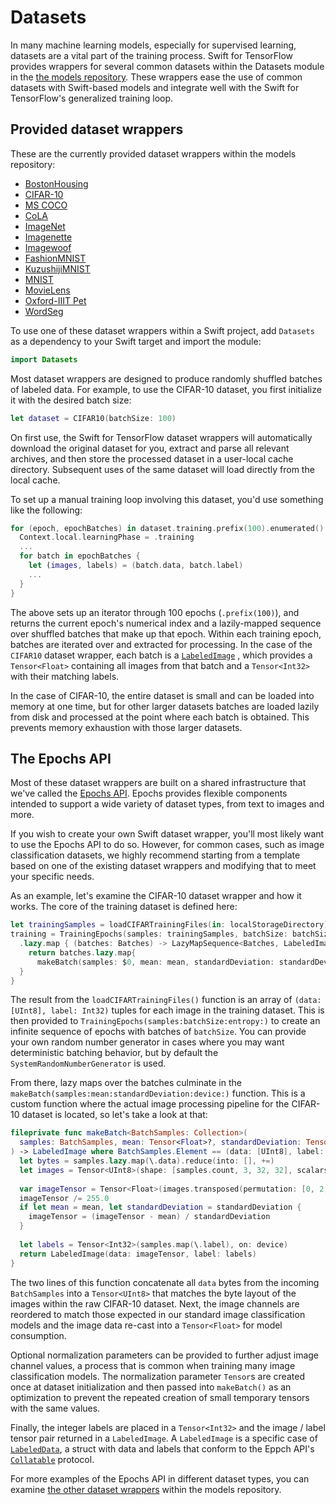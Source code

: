 # Datasets

In many machine learning models, especially for supervised learning, datasets are a vital part of
the training process. Swift for TensorFlow provides wrappers for several common datasets within the
Datasets module in the [the models repository](https://github.com/tensorflow/swift-models). These
wrappers ease the use of common datasets with Swift-based models and integrate well with the
Swift for TensorFlow's generalized training loop.

## Provided dataset wrappers

These are the currently provided dataset wrappers within the models repository:

- [BostonHousing](https://github.com/tensorflow/swift-models/tree/main/Datasets/BostonHousing)
- [CIFAR-10](https://github.com/tensorflow/swift-models/tree/main/Datasets/CIFAR10)
- [MS COCO](https://github.com/tensorflow/swift-models/tree/main/Datasets/COCO)
- [CoLA](https://github.com/tensorflow/swift-models/tree/main/Datasets/CoLA)
- [ImageNet](https://github.com/tensorflow/swift-models/tree/main/Datasets/Imagenette)
- [Imagenette](https://github.com/tensorflow/swift-models/tree/main/Datasets/Imagenette)
- [Imagewoof](https://github.com/tensorflow/swift-models/tree/main/Datasets/Imagenette)
- [FashionMNIST](https://github.com/tensorflow/swift-models/tree/main/Datasets/MNIST)
- [KuzushijiMNIST](https://github.com/tensorflow/swift-models/tree/main/Datasets/MNIST)
- [MNIST](https://github.com/tensorflow/swift-models/tree/main/Datasets/MNIST)
- [MovieLens](https://github.com/tensorflow/swift-models/tree/main/Datasets/MovieLens)
- [Oxford-IIIT Pet](https://github.com/tensorflow/swift-models/tree/main/Datasets/OxfordIIITPets)
- [WordSeg](https://github.com/tensorflow/swift-models/tree/main/Datasets/WordSeg)

To use one of these dataset wrappers within a Swift
project, add `Datasets` as a dependency to your Swift target and import the module:

```swift
import Datasets
```

Most dataset wrappers are designed to produce randomly shuffled batches of labeled data. For
example, to use the CIFAR-10 dataset, you first initialize it with the desired batch size:

```swift
let dataset = CIFAR10(batchSize: 100)
```

On first use, the Swift for TensorFlow dataset wrappers will automatically download the original 
dataset for you, extract and parse all relevant archives, and then store the processed dataset in a 
user-local cache directory. Subsequent uses of the same dataset will load directly from the local
cache.

To set up a manual training loop involving this dataset, you'd use something like the following:

```swift
for (epoch, epochBatches) in dataset.training.prefix(100).enumerated() {
  Context.local.learningPhase = .training
  ...
  for batch in epochBatches {
    let (images, labels) = (batch.data, batch.label)
    ...
  }
}
```

The above sets up an iterator through 100 epochs (`.prefix(100)`), and returns the current epoch's 
numerical index and a lazily-mapped sequence over shuffled batches that make up that epoch. Within
each training epoch, batches are iterated over and extracted for processing. In the case of the 
`CIFAR10` dataset wrapper, each batch is a 
[`LabeledImage`](https://github.com/tensorflow/swift-models/blob/main/Datasets/ImageClassificationDataset.swift)
, which provides a `Tensor<Float>` containing all images from that batch and a `Tensor<Int32>` with
their matching labels.

In the case of CIFAR-10, the entire dataset is small and can be loaded into memory at one time, but
for other larger datasets batches are loaded lazily from disk and processed at the point where each
batch is obtained. This prevents memory exhaustion with those larger datasets.

## The Epochs API

Most of these dataset wrappers are built on a shared infrastructure that we've called the 
[Epochs API](https://github.com/tensorflow/swift-apis/tree/main/Sources/TensorFlow/Epochs). Epochs
provides flexible components intended to support a wide variety of dataset types, from text to
images and more.

If you wish to create your own Swift dataset wrapper, you'll most likely want to use the Epochs API
to do so. However, for common cases, such as image classification datasets, we highly recommend 
starting from a template based on one of the existing dataset wrappers and modifying that to meet
your specific needs.

As an example, let's examine the CIFAR-10 dataset wrapper and how it works. The core of the training
dataset is defined here:

```swift
let trainingSamples = loadCIFARTrainingFiles(in: localStorageDirectory)
training = TrainingEpochs(samples: trainingSamples, batchSize: batchSize, entropy: entropy)
  .lazy.map { (batches: Batches) -> LazyMapSequence<Batches, LabeledImage> in
    return batches.lazy.map{
      makeBatch(samples: $0, mean: mean, standardDeviation: standardDeviation, device: device)
  }
}
```

The result from the `loadCIFARTrainingFiles()` function is an array of
`(data: [UInt8], label: Int32)` tuples for each image in the training dataset. This is then provided
to `TrainingEpochs(samples:batchSize:entropy:)` to create an infinite sequence of epochs with 
batches of `batchSize`. You can provide your own random number generator in cases where you may want
deterministic batching behavior, but by default the `SystemRandomNumberGenerator` is used.

From there, lazy maps over the batches culminate in the 
`makeBatch(samples:mean:standardDeviation:device:)` function. This is a custom function where the 
actual image processing pipeline for the CIFAR-10 dataset is located, so let's take a look at that:

```swift
fileprivate func makeBatch<BatchSamples: Collection>(
  samples: BatchSamples, mean: Tensor<Float>?, standardDeviation: Tensor<Float>?, device: Device
) -> LabeledImage where BatchSamples.Element == (data: [UInt8], label: Int32) {
  let bytes = samples.lazy.map(\.data).reduce(into: [], +=)
  let images = Tensor<UInt8>(shape: [samples.count, 3, 32, 32], scalars: bytes, on: device)
  
  var imageTensor = Tensor<Float>(images.transposed(permutation: [0, 2, 3, 1]))
  imageTensor /= 255.0
  if let mean = mean, let standardDeviation = standardDeviation {
    imageTensor = (imageTensor - mean) / standardDeviation
  }
  
  let labels = Tensor<Int32>(samples.map(\.label), on: device)
  return LabeledImage(data: imageTensor, label: labels)
}
```

The two lines of this function concatenate all `data` bytes from the incoming `BatchSamples` into
a `Tensor<UInt8>` that matches the byte layout of the images within the raw CIFAR-10 dataset. Next, 
the image channels are reordered to match those expected in our standard image classification models
and the image data re-cast into a `Tensor<Float>` for model consumption.
	
Optional normalization parameters can be provided to further adjust image channel values, a process 
that is common when training many image classification models. The normalization parameter `Tensor`s
are created once at dataset initialization and then passed into `makeBatch()` as an optimization
to prevent the repeated creation of small temporary tensors with the same values.

Finally, the integer labels are placed in a `Tensor<Int32>` and the image / label tensor pair 
returned in a `LabeledImage`. A `LabeledImage` is a specific case of
[`LabeledData`](https://github.com/tensorflow/swift-models/blob/main/Support/LabeledData.swift), a
struct with data and labels that conform to the Eppch API's 
[`Collatable`](https://github.com/tensorflow/swift-apis/blob/main/Sources/TensorFlow/Epochs/Collatable.swift) protocol.

For more examples of the Epochs API in different dataset types, you can examine 
[the other dataset wrappers](https://github.com/tensorflow/swift-models/tree/main/Datasets)
within the models repository.
